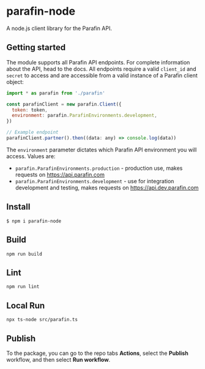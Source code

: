 # parafin-node

A node.js client library for the Parafin API.

## Getting started

The module supports all Parafin API endpoints.  For complete information about the API, head
to the docs. All endpoints require a valid `client_id` and `secret` to access and are 
accessible from a valid instance of a Parafin client object:

```javascript
import * as parafin from './parafin'

const parafinClient = new parafin.Client({
  token: token,
  environment: parafin.ParafinEnvironments.development,
})

// Example endpoint
parafinClient.partner().then((data: any) => console.log(data))
```

The `environment` parameter dictates which Parafin API environment you will access. Values are:
- `parafin.ParafinEnvironments.production` - production use, makes requests on https://api.parafin.com
- `parafin.ParafinEnvironments.development` - use for integration development and testing, makes requests on https://api.dev.parafin.com

## Install

```console
$ npm i parafin-node
```

## Build

```console
npm run build
```

## Lint

```console
npm run lint
```

## Local Run

```console
npx ts-node src/parafin.ts
```

## Publish
To the package, you can go to the repo tabs **Actions**, select the **Publish** workflow, and then select **Run workflow**.
